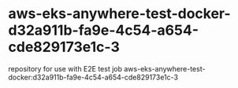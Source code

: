 # aws-eks-anywhere-test-docker-d32a911b-fa9e-4c54-a654-cde829173e1c-3
repository for use with E2E test job aws-eks-anywhere-test-docker:d32a911b-fa9e-4c54-a654-cde829173e1c-3
